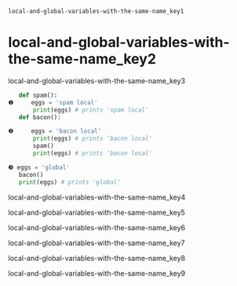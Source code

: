 ```ngMeta
local-and-global-variables-with-the-same-name_key1
```
# local-and-global-variables-with-the-same-name_key2
local-and-global-variables-with-the-same-name_key3

```python
   def spam():
❶     eggs = 'spam local'
       print(eggs) # prints 'spam local'
   def bacon():

❷     eggs = 'bacon local'
       print(eggs) # prints 'bacon local'
       spam()
       print(eggs) # prints 'bacon local'

❸ eggs = 'global'
   bacon()
   print(eggs) # prints 'global'
```
local-and-global-variables-with-the-same-name_key4


local-and-global-variables-with-the-same-name_key5

local-and-global-variables-with-the-same-name_key6

local-and-global-variables-with-the-same-name_key7

local-and-global-variables-with-the-same-name_key8

local-and-global-variables-with-the-same-name_key9